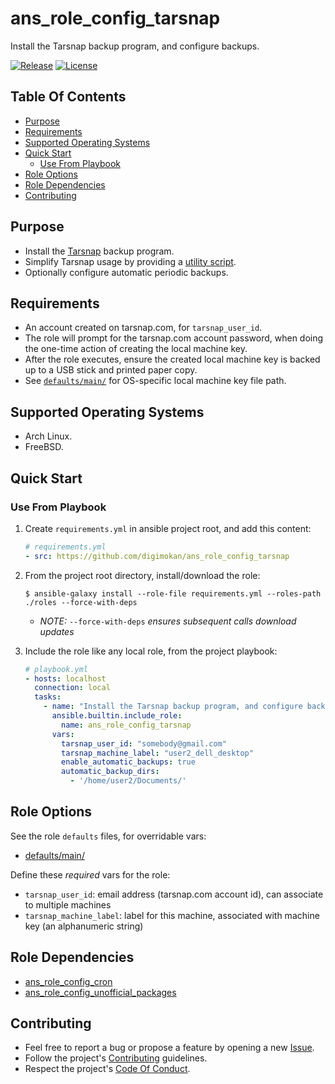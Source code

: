 # ans_role_config_tarsnap

Install the Tarsnap backup program, and configure backups.

[![Release](https://img.shields.io/github/release/digimokan/ans_role_config_tarsnap.svg?label=release)](https://github.com/digimokan/ans_role_config_tarsnap/releases/latest "Latest Release Notes")
[![License](https://img.shields.io/badge/license-MIT-blue.svg?label=license)](LICENSE.md "Project License")

## Table Of Contents

* [Purpose](#purpose)
* [Requirements](#requirements)
* [Supported Operating Systems](#supported-operating-systems)
* [Quick Start](#quick-start)
    * [Use From Playbook](#use-from-playbook)
* [Role Options](#role-options)
* [Role Dependencies](#role-dependencies)
* [Contributing](#contributing)

## Purpose

* Install the [Tarsnap](https://www.tarsnap.com/) backup program.
* Simplify Tarsnap usage by providing a [utility script](../templates/do_tarsnap.j2).
* Optionally configure automatic periodic backups.

## Requirements

* An account created on tarsnap.com, for `tarsnap_user_id`.
* The role will prompt for the tarsnap.com account password, when doing the
  one-time action of creating the local machine key.
* After the role executes, ensure the created local machine key is backed up to
  a USB stick and printed paper copy.
* See [`defaults/main/`](../defaults/main/) for OS-specific local machine key
  file path.

## Supported Operating Systems

* Arch Linux.
* FreeBSD.

## Quick Start

### Use From Playbook

1. Create `requirements.yml` in ansible project root, and add this content:

   ```yaml
   # requirements.yml
   - src: https://github.com/digimokan/ans_role_config_tarsnap
   ```

2. From the project root directory, install/download the role:

   ```shell
   $ ansible-galaxy install --role-file requirements.yml --roles-path ./roles --force-with-deps
   ```

   * _NOTE:_ `--force-with-deps` _ensures subsequent calls download updates_

3. Include the role like any local role, from the project playbook:

   ```yaml
   # playbook.yml
   - hosts: localhost
     connection: local
     tasks:
       - name: "Install the Tarsnap backup program, and configure backups"
         ansible.builtin.include_role:
           name: ans_role_config_tarsnap
         vars:
           tarsnap_user_id: "somebody@gmail.com"
           tarsnap_machine_label: "user2_dell_desktop"
           enable_automatic_backups: true
           automatic_backup_dirs:
             - '/home/user2/Documents/'
   ```

## Role Options

See the role `defaults` files, for overridable vars:

  * [defaults/main/](../defaults/main/)

Define these _required_ vars for the role:

  * `tarsnap_user_id`: email address (tarsnap.com account id), can associate to multiple machines
  * `tarsnap_machine_label`: label for this machine, associated with machine key (an alphanumeric string)

## Role Dependencies

* [ans_role_config_cron](https://github.com/digimokan/ans_role_config_cron)
* [ans_role_config_unofficial_packages](https://github.com/digimokan/ans_role_config_unofficial_packages)

## Contributing

* Feel free to report a bug or propose a feature by opening a new
  [Issue](https://github.com/digimokan/ans_role_config_tarsnap/issues).
* Follow the project's [Contributing](CONTRIBUTING.md) guidelines.
* Respect the project's [Code Of Conduct](CODE_OF_CONDUCT.md).

